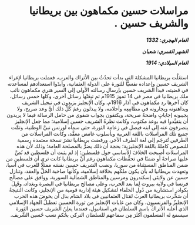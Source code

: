 <h1 dir="rtl">مراسلات حسين مكماهون بين بريطانيا والشريف حسين .</h1>

<h5 dir="rtl">العام الهجري:  1332

الشهر القمري: شعبان

العام الميلادي: 1914</h5>

<p dir="rtl">استغَلَّت بريطانيا المشكلةَ التي بدأت تحدُثُ بين الأتراك والعرب، فعملت بريطانيا لإغراء الشريف حسين وإعداده نفسيًّا للثورة على الدولة العثمانية، وأبدَوا استعدادهم لمساعدته في قضيته، فبدأ الشريف حسين بإرسال رسالته الأولى إلى السير هنري مكماهون نائب ملك بريطانيا في مصر في 14 تموز 1915م ثم تبِعَتْها رسائل أخرى، وكلها خمس رسائل، كان آخرها رد مكماهون في آذار 1916م، وكان الإنجليز يزيدون في تبجيل الشريف ويداهنونه ويجارونه في مطامِعِه وأحلامه، ولا يبذلون رغمَ كُلِّ ذلك أيَّ وعد صريح، ولا يجيبونه إجاباتٍ واضحةً صريحة، ويكتفون بجواب شفوي من حامل الرسالة فيما لا يريدون أن يتقيَّدوا فيه بوعد مكتوب، وكانت نظرةُ الشريف حسين إسلامية؛ مما جعل الإنجليز ينصرفون عنه إلى ابنه فيصل في زعامة الثورة، حتى سماه لورنس نبيَّ الوطنية، وتمَّت جميع تلك المراسلات باللغة العربية وبأسلوب غامض معقَّد، وكانت المراسلات من الطرفين تُترجَم إلى لغة الطرف الآخر، ورفضت بريطانيا نشرَ نسخة معتمدة رسمية للنصوص كاملةً باللغة الإنجليزية؛ بحجة أن ذلك يضرُّ بالمصلحة العامة؛ وذلك لأن هذه المراسلات أصبحت الخلافَ الأساسي حول فلسطين؛ إذ لم يثبت أن فلسطين قد نُصَّ عليها صراحةً أو ضمنًا في تحفُّظات مكماهون رغم أنَّ بريطانيا كانت ترى أن فلسطين من ضمن المناطق المستثناة من سوريا، ونصب الشريف حسين نفسَه ممثلًا للعرب في آسيا، وتعهدت بريطانيا له بأن يكون ملكُهم بخلافة إسلامية، وكأنها صاحبة الحَلِّ والعقد، وتنازل حسين عن ولايتَي إسكندرون ومرسين والمناطق الشمالية السورية، ووافق على مصالح فرنسا في ولاية بيروت لِما بعد الحرب، وعلى مصالح بريطانيا في البصرة وبغداد، وقَبِلَ بكوادر استشارية من دُول الحلفاء لتشكيل هيئة إدارية قومية من الإنجليز، وكانت النتيجةُ أن سَخَّرت بريطانيا العربَ لقتال العثمانيين في بلاد الشام بدل أن يخوضَ هذه الحرب الإنجليزُ والفرنسيون، وكان من غايات الإنجليز من ثورة الحسين تعطيلُ الجهاد الإسلامي الذي أعلنه الأتراكُ باسم السلطان في استانبول، فعندما يعلِنُ الشريف حسين الثورة سيسمع له المسلمون أكثَرَ مِن سماعهم للسلطان التركي بحُكمِ نسب حُسين الشَّريف.</p></br>
